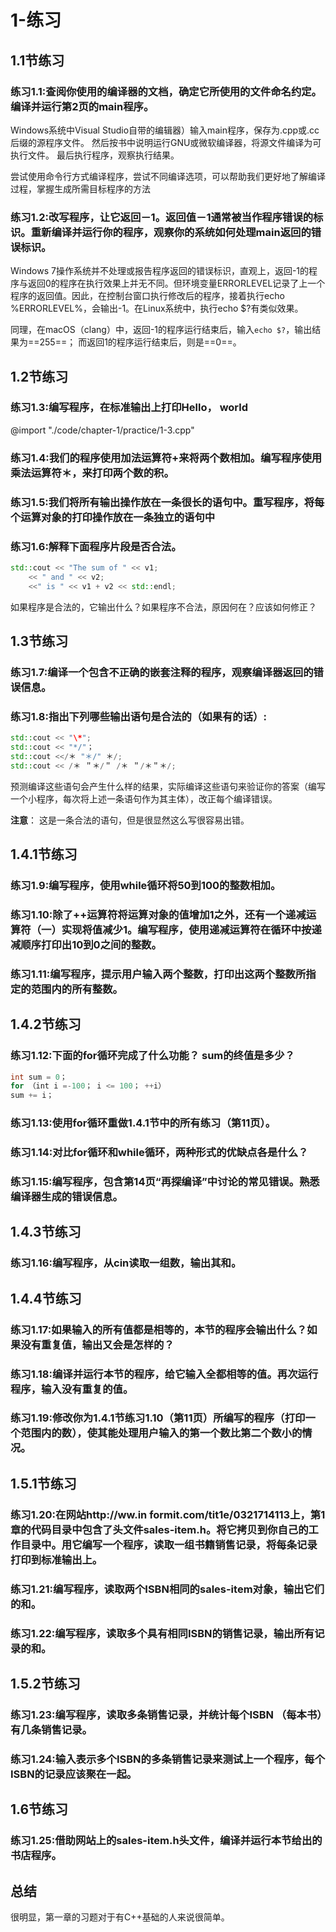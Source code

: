 # 1-练习

## 1.1节练习

### 练习1.1:查阅你使用的编译器的文档，确定它所使用的文件命名约定。编译并运行第2页的main程序。

Windows系统中Visual Studio自带的编辑器）输入main程序，保存为.cpp或.cc后缀的源程序文件。
然后按书中说明运行GNU或微软编译器，将源文件编译为可执行文件。
最后执行程序，观察执行结果。

尝试使用命令行方式编译程序，尝试不同编译选项，可以帮助我们更好地了解编译过程，掌握生成所需目标程序的方法

### 练习1.2:改写程序，让它返回－1。返回值－1通常被当作程序错误的标识。重新编译并运行你的程序，观察你的系统如何处理main返回的错误标识。

Windows 7操作系统并不处理或报告程序返回的错误标识，直观上，返回-1的程序与返回0的程序在执行效果上并无不同。但环境变量ERRORLEVEL记录了上一个程序的返回值。因此，在控制台窗口执行修改后的程序，接着执行echo %ERRORLEVEL%，会输出-1。在Linux系统中，执行echo $?有类似效果。

同理，在macOS（clang）中，返回-1的程序运行结束后，输入`echo $?`，输出结果为==255==；
而返回1的程序运行结束后，则是==0==。

## 1.2节练习

### 练习1.3:编写程序，在标准输出上打印Hello， world

@import "./code/chapter-1/practice/1-3.cpp"

### 练习1.4:我们的程序使用加法运算符+来将两个数相加。编写程序使用乘法运算符＊，来打印两个数的积。

### 练习1.5:我们将所有输出操作放在一条很长的语句中。重写程序，将每个运算对象的打印操作放在一条独立的语句中

### 练习1.6:解释下面程序片段是否合法。

```cpp
std::cout << "The sum of " << v1;
    << " and " << v2;
    <<" is " << v1 + v2 << std::endl;
```
如果程序是合法的，它输出什么？如果程序不合法，原因何在？应该如何修正？

## 1.3节练习

### 练习1.7:编译一个包含不正确的嵌套注释的程序，观察编译器返回的错误信息。

### 练习1.8:指出下列哪些输出语句是合法的（如果有的话）:

```cpp
std::cout << "\*";
std::cout << "*/"；
std::cout <</＊ "＊/" ＊/;
std::cout << /＊ ＂＊/＂ /＊ ＂/＊＂＊/;
```

预测编译这些语句会产生什么样的结果，实际编译这些语句来验证你的答案（编写一个小程序，每次将上述一条语句作为其主体），改正每个编译错误。


**注意**：
这是一条合法的语句，但是很显然这么写很容易出错。

## 1.4.1节练习

### 练习1.9:编写程序，使用while循环将50到100的整数相加。

### 练习1.10:除了++运算符将运算对象的值增加1之外，还有一个递减运算符（一）实现将值减少1。编写程序，使用递减运算符在循环中按递减顺序打印出10到0之间的整数。

### 练习1.11:编写程序，提示用户输入两个整数，打印出这两个整数所指定的范围内的所有整数。 

## 1.4.2节练习

### 练习1.12:下面的for循环完成了什么功能？ sum的终值是多少？

```cpp
int sum = 0；
for （int i =-100； i <= 100； ++i）
sum += i；
```

### 练习1.13:使用for循环重做1.4.1节中的所有练习（第11页）。

### 练习1.14:对比for循环和while循环，两种形式的优缺点各是什么？

### 练习1.15:编写程序，包含第14页“再探编译”中讨论的常见错误。熟悉编译器生成的错误信息。

## 1.4.3节练习

### 练习1.16:编写程序，从cin读取一组数，输出其和。

## 1.4.4节练习

### 练习1.17:如果输入的所有值都是相等的，本节的程序会输出什么？如果没有重复值，输出又会是怎样的？

### 练习1.18:编译并运行本节的程序，给它输入全都相等的值。再次运行程序，输入没有重复的值。

### 练习1.19:修改你为1.4.1节练习1.10（第11页）所编写的程序（打印一个范围内的数），使其能处理用户输入的第一个数比第二个数小的情况。

## 1.5.1节练习

### 练习1.20:在网站http://ww.in formit.com/tit1e/0321714113上，第1章的代码目录中包含了头文件sales-item.h。将它拷贝到你自己的工作目录中。用它编写一个程序，读取一组书籍销售记录，将每条记录打印到标准输出上。

### 练习1.21:编写程序，读取两个ISBN相同的sales-item对象，输出它们的和。

### 练习1.22:编写程序，读取多个具有相同ISBN的销售记录，输出所有记录的和。

## 1.5.2节练习

### 练习1.23:编写程序，读取多条销售记录，并统计每个ISBN （每本书）有几条销售记录。

### 练习1.24:输入表示多个ISBN的多条销售记录来测试上一个程序，每个ISBN的记录应该聚在一起。

## 1.6节练习

### 练习1.25:借助网站上的sales-item.h头文件，编译并运行本节给出的书店程序。

## 总结

很明显，第一章的习题对于有C++基础的人来说很简单。
